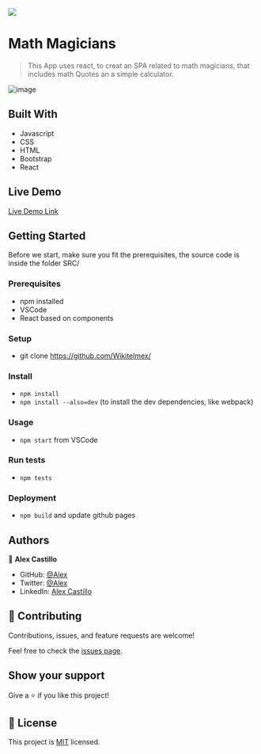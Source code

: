 ![](https://img.shields.io/badge/Microverse-blueviolet)

# Math Magicians
> This App uses react, to creat an SPA related to math magicians, that includes math Quotes an a simple calculator.

![image](https://user-images.githubusercontent.com/59240486/138748203-9eaa8cd8-fd19-4da7-a780-452046df706f.png)


## Built With
- Javascript
- CSS
- HTML
- Bootstrap
- React

## Live Demo
[Live Demo Link](https://wikitelmex.github.io/math-magicians/)


## Getting Started
Before we start, make sure you fit the prerequisites, the source code is inside the folder SRC/ 

### Prerequisites
- npm installed
- VSCode
- React based on components

### Setup
- git clone https://github.com/Wikitelmex/
  
### Install
- `npm install`
- `npm install --also=dev` (to install the dev dependencies, like webpack)

### Usage
- `npm start` from VSCode

### Run tests
- `npm tests`

### Deployment
- `npm build` and update github pages

## Authors
👤 **Alex Castillo**
- GitHub: [@Alex](https://github.com/Wikitelmex)
- Twitter: [@Alex](https://twitter.com/Alejand84515448)
- LinkedIn: [Alex Castillo](https://www.linkedin.com/in/alejandro-castillo-6849131a9/)

## 🤝 Contributing
Contributions, issues, and feature requests are welcome!

Feel free to check the [issues page](https://github.com/Wikitelmex/kanban-capstone/issues).

## Show your support
Give a ⭐️ if you like this project!


## 📝 License
This project is [MIT](./MIT.md) licensed.
